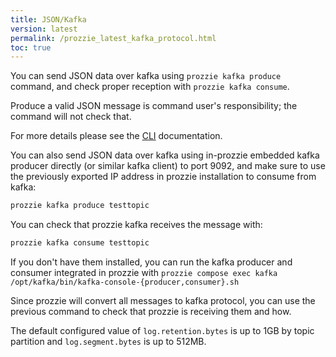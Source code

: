 ```yaml
---
title: JSON/Kafka
version: latest
permalink: /prozzie_latest_kafka_protocol.html
toc: true
---
```


You can send JSON data over kafka using `prozzie kafka produce` command, and check proper reception with `prozzie kafka consume`.

Produce a valid JSON message is command user's responsibility; the command will not check that.

For more details please see the [CLI](../cli/CLI) documentation.

You can also send JSON data over kafka using in-prozzie embedded kafka producer
directly (or similar kafka client) to port 9092, and make sure to use the
previously exported IP address in prozzie installation to consume from kafka:

```bash
prozzie kafka produce testtopic
```

You can check that prozzie kafka receives the message with:

```bash
prozzie kafka consume testtopic
```

If you don't have them installed, you can run the kafka producer and consumer
integrated in prozzie with
`prozzie compose exec kafka /opt/kafka/bin/kafka-console-{producer,consumer}.sh`

Since prozzie will convert all messages to kafka protocol, you can use the
previous command to check that prozzie is receiving them and how.

The default configured value of `log.retention.bytes` is up to 1GB by topic partition and `log.segment.bytes` is up to 512MB.
